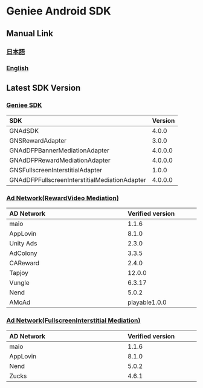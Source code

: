 # Geniee Android SDK

## Manual Link

### [日本語](SDK-Manual-ja.md)

### [English](SDK-Manual-en.md)

## Latest SDK Version
### [Geniee SDK](https://github.com/geniee-ssp/Geniee-Android-SDK/wiki/Install-Android-SDK)

|SDK| Version |
|:--|:--|
|GNAdSDK| 4.0.0 |
|GNSRewardAdapter |3.0.0|
|GNAdDFPBannerMediationAdapter|4.0.0.0|
|GNAdDFPRewardMediationAdapter|4.0.0.0|
|GNSFullscreenInterstitialAdapter |1.0.0|
|GNAdDFPFullscreenInterstitialMediationAdapter|4.0.0.0|

### [Ad Network(RewardVideo Mediation)](https://github.com/geniee-ssp/Geniee-Android-SDK/wiki/RewardVideo-Ads-Integration-For-Android)

| AD Network　　　　　　　　　　　　　 | Verified version　　　　|
|:-----------|:------------|
| maio| 1.1.6 |
| AppLovin | 8.1.0 | 
| Unity Ads | 2.3.0 | 
| AdColony | 3.3.5 | 
| CAReward| 2.4.0 | 
| Tapjoy | 12.0.0 | 
| Vungle | 6.3.17 | 
| Nend| 5.0.2 | 
| AMoAd| playable1.0.0 | 

### [Ad Network(FullscreenInterstitial Mediation)](https://github.com/geniee-ssp/Geniee-Android-SDK/wiki/FullscreenInterstitial-Ads-Integration-For-Android)

| AD Network　　　　　　　　　　　　　 | Verified version　　　　|
|:-----------|:------------|
| maio| 1.1.6 |
| AppLovin | 8.1.0 |  
| Nend| 5.0.2 | 
| Zucks| 4.6.1 | 

